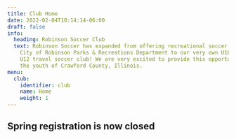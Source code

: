 ```yaml
---
title: Club Home
date: 2022-02-04T10:14:14-06:00
draft: false
info:
  heading: Robinson Soccer Club
  text: Robinson Soccer has expanded from offering recreational soccer through the
    City of Robinson Parks & Recreations Department to our very own U18, U14 and
    U12 travel soccer club! We are very excited to provide this opportunity to
    the youth of Crawford County, Illinois.
menu:
  club:
    identifier: club
    name: Home
    weight: 1
---
```

## Spring registration is now closed

